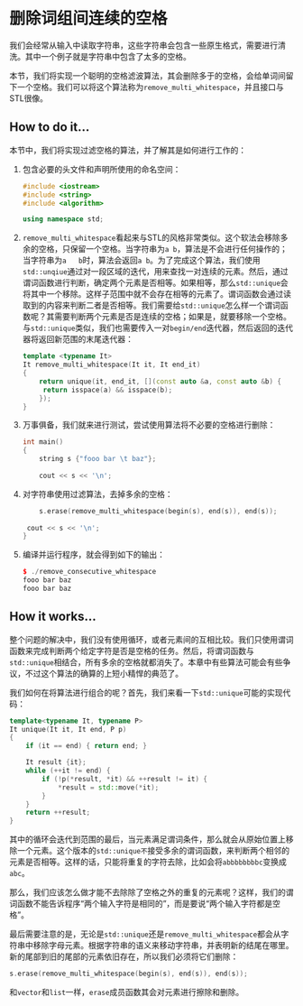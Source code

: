# 删除词组间连续的空格

我们会经常从输入中读取字符串，这些字符串会包含一些原生格式，需要进行清洗。其中一个例子就是字符串中包含了太多的空格。

本节，我们将实现一个聪明的空格滤波算法，其会删除多于的空格，会给单词间留下一个空格。我们可以将这个算法称为`remove_multi_whitespace`，并且接口与STL很像。

## How to do it...

本节中，我们将实现过滤空格的算法，并了解其是如何进行工作的：

1. 包含必要的头文件和声明所使用的命名空间：

   ```c++
   #include <iostream>
   #include <string>
   #include <algorithm>
   
   using namespace std;
   ```

2. `remove_multi_whitespace`看起来与STL的风格非常类似。这个软法会移除多余的空格，只保留一个空格。当字符串为`a b`，算法是不会进行任何操作的；当字符串为`a   b`时，算法会返回`a b`。为了完成这个算法，我们使用`std::unqiue`通过对一段区域的迭代，用来查找一对连续的元素。然后，通过谓词函数进行判断，确定两个元素是否相等。如果相等，那么`std::unique`会将其中一个移除。这样子范围中就不会存在相等的元素了。谓词函数会通过读取到的内容来判断二者是否相等。我们需要给`std::unique`怎么样一个谓词函数呢？其需要判断两个元素是否是连续的空格；如果是，就要移除一个空格。与`std::unique`类似，我们也需要传入一对`begin/end`迭代器，然后返回的迭代器将返回新范围的末尾迭代器：

   ```c++
   template <typename It>
   It remove_multi_whitespace(It it, It end_it)
   {
       return unique(it, end_it, [](const auto &a, const auto &b) {
       	return isspace(a) && isspace(b);
       });
   }
   ```

3. 万事俱备，我们就来进行测试，尝试使用算法将不必要的空格进行删除：

   ```c++
   int main()
   {
       string s {"fooo bar \t baz"};
       
       cout << s << '\n';
   ```

4. 对字符串使用过滤算法，去掉多余的空格：

   ```c++
       s.erase(remove_multi_whitespace(begin(s), end(s)), end(s));
       
   	cout << s << '\n';
   }
   ```

5. 编译并运行程序，就会得到如下的输出：

   ```c++
   $ ./remove_consecutive_whitespace
   fooo bar baz
   fooo bar baz
   ```

## How it works...

整个问题的解决中，我们没有使用循环，或者元素间的互相比较。我们只使用谓词函数来完成判断两个给定字符是否是空格的任务。然后，将谓词函数与`std::unique`相结合，所有多余的空格就都消失了。本章中有些算法可能会有些争议，不过这个算法的确算的上短小精悍的典范了。

我们如何在将算法进行组合的呢？首先，我们来看一下`std::unique`可能的实现代码：

```c++
template<typename It, typename P>
It unique(It it, It end, P p)
{
	if (it == end) { return end; }

    It result {it};
	while (++it != end) {
		if (!p(*result, *it) && ++result != it) {
			*result = std::move(*it);
		}
	}
	return ++result;
}
```

其中的循环会迭代到范围的最后，当元素满足谓词条件，那么就会从原始位置上移除一个元素。这个版本的`std::unique不`接受多余的谓词函数，来判断两个相邻的元素是否相等。这样的话，只能将重复的字符去除，比如会将`abbbbbbbbc`变换成`abc`。

那么，我们应该怎么做才能不去除除了空格之外的重复的元素呢？这样，我们的谓词函数不能告诉程序“两个输入字符是相同的”，而是要说“两个输入字符都是空格”。

最后需要注意的是，无论是`std::unique`还是`remove_multi_whitespace`都会从字符串中移除字母元素。根据字符串的语义来移动字符串，并表明新的结尾在哪里。新的尾部到旧的尾部的元素依旧存在，所以我们必须将它们删除：

```c++
s.erase(remove_multi_whitespace(begin(s), end(s)), end(s));
```

和`vector`和`list`一样，`erase`成员函数其会对元素进行擦除和删除。

